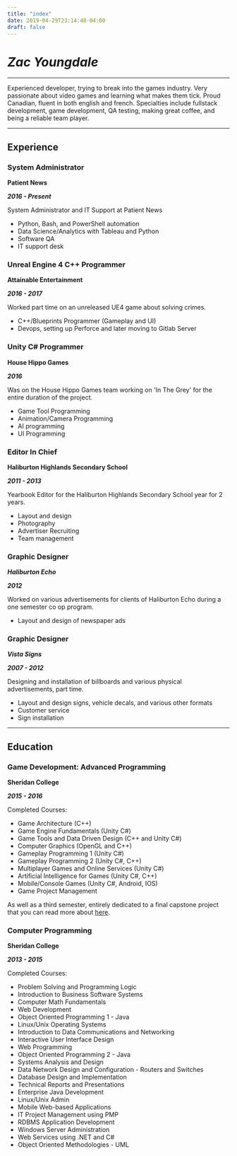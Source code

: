```yaml
---
title: "index"
date: 2019-04-29T23:14:48-04:00
draft: false
---
```


# ___Zac Youngdale___
---

Experienced developer, trying to break into the games industry. Very passionate about video games and learning what makes them tick. Proud Canadian, fluent in both english and french. Specialties include fullstack development, game development, QA testing, making great coffee, and being a reliable team player.

---

## Experience

### System Administrator

__Patient News__

___2016 - Present___

System Administrator and IT Support at Patient News

- Python, Bash, and PowerShell automation
- Data Science/Analytics with Tableau and Python
- Software QA
- IT support desk

### Unreal Engine 4 C++ Programmer

__Attainable Entertainment__

___2016 - 2017___

Worked part time on an unreleased UE4 game about solving crimes.

- C++/Blueprints Programmer (Gameplay and UI)
- Devops, setting up Perforce and later moving to Gitlab Server

### Unity C# Programmer

__House Hippo Games__

___2016___

Was on the House Hippo Games team working on 'In The Grey' for the entire duration of the project.

- Game Tool Programming
- Animation/Camera Programming
- AI programming
- UI Programming


### Editor In Chief

__Haliburton Highlands Secondary School__

___2011 - 2013___

Yearbook Editor for the Haliburton Highlands Secondary School year for 2 years.

- Layout and design
- Photography
- Advertiser Recruiting
- Team management


### Graphic Designer

___Haliburton Echo___

___2012___

Worked on various advertisements for clients of Haliburton Echo during a one semester co op program.

- Layout and design of newspaper ads

### Graphic Designer

___Vista Signs___

___2007 - 2012___

Designing and installation of billboards and various physical advertisements, part time.

- Layout and design signs, vehicle decals, and various other formats
- Customer service
- Sign installation

---

## Education

### Game Development: Advanced Programming

__Sheridan College__

___2015 - 2016___

Completed Courses:

- Game Architecture (C++)
- Game Engine Fundamentals (Unity C#)
- Game Tools and Data Driven Design (C++ and Unity C#)
- Computer Graphics (OpenGL and C++)
- Gameplay Programming 1 (Unity C#)
- Gameplay Programming 2 (Unity C#, C++)
- Multiplayer Games and Online Services (Unity C#)
- Artificial Intelligence for Games (Unity C#, C++)
- Mobile/Console Games (Unity C#, Android, IOS)
- Game Project Management

As well as a third semester, entirely dedicated to a final capstone project that you can read more about 
[here](/blog/in-the-grey-unity-vertical-slice/).


### Computer Programming

__Sheridan College__

___2013 - 2015___

Completed Courses:

- Problem Solving and Programming Logic
- Introduction to Business Software Systems
- Computer Math Fundamentals
- Web Development
- Object Oriented Programming 1 - Java
- Linux/Unix Operating Systems
- Introduction to Data Communications and Networking
- Interactive User Interface Design
- Web Programming
- Object Oriented Programming 2 - Java
- Systems Analysis and Design
- Data Network Design and Configuration - Routers and Switches
- Database Design and Implementation
- Technical Reports and Presentations
- Enterprise Java Development
- Linux/Unix Admin
- Mobile Web-based Applications
- IT Project Management using PMP
- RDBMS Application Development
- Windows Server Administration
- Web Services using .NET and C#
- Object Oriented Methodologies - UML 

